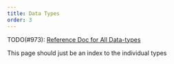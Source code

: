 ```yaml
---
title: Data Types
order: 3
---
```


TODO(#973): [Reference Doc for All Data-types](https://github.com/rerun-io/rerun/issues/973)

This page should just be an index to the individual types